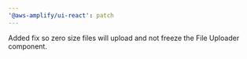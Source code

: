 ```yaml
---
'@aws-amplify/ui-react': patch
---
```


Added fix so zero size files will upload and not freeze the File Uploader component.
